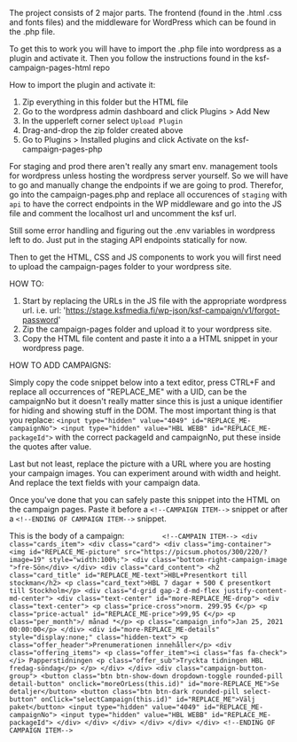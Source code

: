 The project consists of 2 major parts. The frontend (found in the .html .css and fonts files) and the middleware for WordPress which can be found in the .php file.

To get this to work you will have to import the .php file into wordpress as a plugin and activate it.
Then you follow the instructions found in the ksf-campaign-pages-html repo

How to import the plugin and activate it: 
1. Zip everything in this folder but the HTML file
2. Go to the wordpress admin dashboard and click Plugins > Add New
3. In the upperleft corner select `Upload Plugin`
4. Drag-and-drop the zip folder created above
5. Go to Plugins > Installed plugins and click Activate on the ksf-campaign-pages-php

For staging and prod there aren't really any smart env. management tools for wordpress unless hosting the wordpress server yourself. So we will have to go and manually change the endpoints if we are going to prod.
Therefor, go into the campaign-pages.php and replace all occurences of `staging` with `api` to have the correct
endpoints in the WP middleware and go into the JS file and comment the localhost url and uncomment the ksf url.

Still some error handling and figuring out the .env variables in wordpress left to do.
Just put in the staging API endpoints statically for now.

Then to get the HTML, CSS and JS components to work you will first need to upload the campaign-pages folder
to your wordpress site.

HOW TO:
1. Start by replacing the URLs in the JS file with the appropriate wordpress url. i.e. url: 'https://stage.ksfmedia.fi/wp-json/ksf-campaign/v1/forgot-password'
2. Zip the campaign-pages folder and upload it to your wordpress site.
3. Copy the HTML file content and paste it into a a HTML snippet in your wordpress page.

HOW TO ADD CAMPAIGNS:

Simply copy the code snippet below into a text editor, press CTRL+F and replace all occurrences of "REPLACE_ME"
with a UID, can be the campaignNo but it doesn't really matter since this is just a unique identifier for hiding and showing 
stuff in the DOM. The most important thing is that you replace: 
`<input type="hidden" value="4049" id="REPLACE_ME-campaignNo">
<input type="hidden" value="HBL WEBB" id="REPLACE_ME-packageId">`
with the correct packageId and campaignNo, put these inside the quotes after value.

Last but not least, replace the picture with a URL where you are hosting your campaign images. You can experiment around
with width and height. And replace the text fields with your campaign data.

Once you've done that you can safely paste this snippet into the HTML on the campaign pages.
Paste it before a `<!--CAMPAIGN ITEM-->` snippet or after a `<!--ENDING OF CAMPAIGN ITEM-->` snippet.

This is the body of a campaign: 
`         <!--CAMPAIN ITEM-->
          <div class="cards_item">
            <div class="card">
              <div class="img-container">
                <img id="REPLACE_ME-picture" src="https://picsum.photos/300/220/?image=19" style="width:100%;">
                <div class="bottom-right-campaign-image ">fre-Sön</div>
              </div>
              <div class="card_content">
                <h2 class="card_title" id="REPLACE_ME-text">HBL+Presentkort till stockman</h2>
                <p class="card_text">HBL 7 dagar + 500 € presentkort till Stockholm</p>
                <div class="d-grid gap-2 d-md-flex justify-content-md-center">
                  <div class="text-center" id="more-REPLACE_ME-drop">
                    <div class="text-center">
                      <p class="price-cross">norm. 299.95 €</p>
                      <p class="price-actual" id="REPLACE_ME-price">99,95 €</p>
                      <p class="per_month">/ månad *</p>
                      <p class="campaign_info">Jan 25, 2021 00:00:00</p>
                    </div>
                    <div id="more-REPLACE_ME-details" style="display:none;" class="hidden-text">
                      <p class="offer_header">Prenumerationen innehåller</p>
                      <div class="offering_items">
                        <p class="offer_item"><i class="fas fa-check"></i> Papperstidningen
                        <p class="offer_sub">Tryckta tidningen HBL fredag-söndag</p>
                        </p>
                      </div>
                    </div>
                    <div class="campaign-button-group">
                      <button class="btn btn-show-down dropdown-toggle rounded-pill detail-button"
                        onclick="moreOrLess(this.id)" id="more-REPLACE_ME">Se detaljer</button>
                      <button class="btn btn-dark rounded-pill select-button" onClick="selectCampaign(this.id)"
                        id="REPLACE_ME">Välj
                        paket</button>
                      <input type="hidden" value="4049" id="REPLACE_ME-campaignNo">
                      <input type="hidden" value="HBL WEBB" id="REPLACE_ME-packageId">
                    </div>
                  </div>
                </div>
              </div>
            </div>
          </div>
          <!--ENDING OF CAMPAIGN ITEM-->`